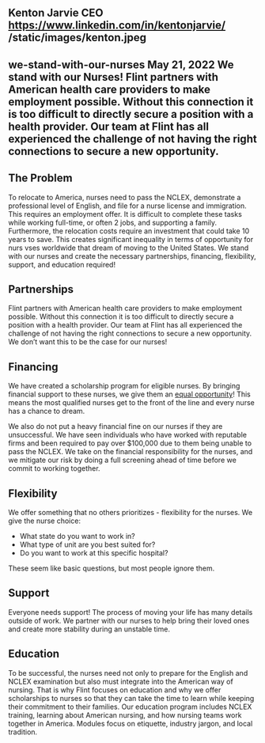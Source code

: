 Kenton Jarvie
CEO
https://www.linkedin.com/in/kentonjarvie/
/static/images/kenton.jpeg
---
we-stand-with-our-nurses
May 21, 2022
We stand with our Nurses!
Flint partners with American health care providers to make employment possible. Without this connection it is too difficult to directly secure a position with a health provider. Our team at Flint has all experienced the challenge of not having the right connections to secure a new opportunity.
---
## The Problem

To relocate to America, nurses need to pass the NCLEX, demonstrate a professional level of English, and file for a nurse license and immigration. This requires an employment offer. It is difficult to complete these tasks while working full-time, or often 2 jobs, and supporting a family. Furthermore, the relocation costs require an investment that could take 10 years to save. This creates significant inequality in terms of opportunity for nurs vses worldwide that dream of moving to the United States. We stand with our nurses and create the necessary partnerships, financing, flexibility, support, and education required!

## Partnerships

Flint partners with American health care providers to make employment possible. Without this connection it is too difficult to directly secure a position with a health provider. Our team at Flint has all experienced the challenge of not having the right connections to secure a new opportunity. We don’t want this to be the case for our nurses!

## Financing

We have created a scholarship program for eligible nurses. By bringing financial support to these nurses, we give them an [equal opportunity](https://www.notion.so/Built-on-Human-Rights-ab6b80c0201540a79e48175a42cd68bf)! This means the most qualified nurses get to the front of the line and every nurse has a chance to dream.

We also do not put a heavy financial fine on our nurses if they are unsuccessful. We have seen individuals who have worked with reputable firms and been required to pay over $100,000 due to them being unable to pass the NCLEX. We take on the financial responsibility for the nurses, and we mitigate our risk by doing a full screening ahead of time before we commit to working together.

## Flexibility

We offer something that no others prioritizes - flexibility for the nurses. We give the nurse choice:

- What state do you want to work in?
- What type of unit are you best suited for?
- Do you want to work at this specific hospital?

These seem like basic questions, but most people ignore them.

## Support

Everyone needs support! The process of moving your life has many details outside of work. We partner with our nurses to help bring their loved ones and create more stability during an unstable time.

## Education

To be successful, the nurses need not only to prepare for the English and NCLEX examination but also must integrate into the American way of nursing. That is why Flint focuses on education and why we offer scholarships to nurses so that they can take the time to learn while keeping their commitment to their families. Our education program includes NCLEX training, learning about American nursing, and how nursing teams work together in America. Modules focus on etiquette, industry jargon, and local tradition.